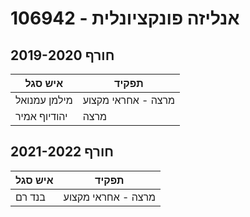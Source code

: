 # 106942 - אנליזה פונקציונלית

## חורף 2019-2020

| איש סגל | תפקיד |
| ---- | ---- |
| מילמן עמנואל | מרצה - אחראי מקצוע |
| יהודיוף אמיר | מרצה |

## חורף 2021-2022

| איש סגל | תפקיד |
| ---- | ---- |
| בנד רם | מרצה - אחראי מקצוע |

